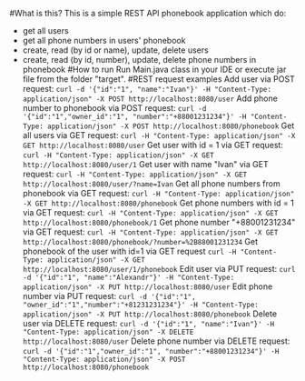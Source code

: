 #What is this?
This is a simple REST API phonebook application which do:
* get all users
* get all phone numbers in users' phonebook
* create, read (by id or name), update, delete users
* create, read (by id, number), update, delete phone numbers in phonebook
#How to run
Run Main.java class in your IDE or execute jar file from the folder "target".
#REST request examples
Add user via POST request:
`curl -d '{"id":"1", "name":"Ivan"}' -H "Content-Type: application/json" -X POST http://localhost:8080/user`
Add phone number to phonebook via POST request:
`curl -d '{"id":"1","owner_id":"1", "number":"+88001231234"}' -H "Content-Type: application/json" -X POST http://localhost:8080/phonebook`
Get all users via GET request:
`curl -H "Content-Type: application/json" -X GET http://localhost:8080/user`
Get user with id = 1 via GET request:
`curl -H "Content-Type: application/json" -X GET http://localhost:8080/user/1`
Get user with name "Ivan" via GET request:
`curl -H "Content-Type: application/json" -X GET http://localhost:8080/user/?name=Ivan`
Get all phone numbers from phonebook via GET request:
`curl -H "Content-Type: application/json" -X GET http://localhost:8080/phonebook`
Get phone numbers with id = 1 via GET request:
`curl -H "Content-Type: application/json" -X GET http://localhost:8080/phonebook/1`
Get phone number "+88001231234" via GET request:
`curl -H "Content-Type: application/json" -X GET http://localhost:8080/phonebook/?number=%2B88001231234`
Get phonebook of the user with id=1 via GET request
`curl -H "Content-Type: application/json" -X GET http://localhost:8080/user/1/phonebook`
Edit user via PUT request:
`curl -d '{"id":"1", "name":"Alexandr"}' -H "Content-Type: application/json" -X PUT http://localhost:8080/user`
Edit phone number via PUT request:
`curl -d '{"id":"1", "owner_id":"1","number":"+81231231234"}' -H "Content-Type: application/json" -X PUT http://localhost:8080/phonebook`
Delete user via DELETE request:
`curl -d '{"id":"1", "name":"Ivan"}' -H "Content-Type: application/json" -X DELETE http://localhost:8080/user`
Delete phone number via DELETE request:
`curl -d '{"id":"1","owner_id":"1", "number":"+88001231234"}' -H "Content-Type: application/json" -X POST http://localhost:8080/phonebook`